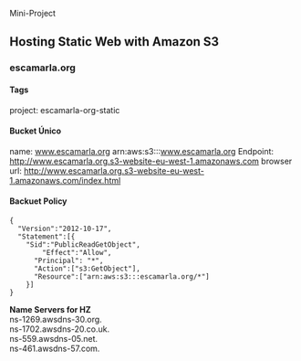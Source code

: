 Mini-Project  
## Hosting Static Web with Amazon S3

### escamarla.org

#### Tags
project: escamarla-org-static

#### Bucket Único
name: www.escamarla.org
arn:aws:s3:::www.escamarla.org
Endpoint:    http://www.escamarla.org.s3-website-eu-west-1.amazonaws.com
browser url: http://www.escamarla.org.s3-website-eu-west-1.amazonaws.com/index.html

#### Backuet Policy
```
{
  "Version":"2012-10-17",
  "Statement":[{
	"Sid":"PublicReadGetObject",
        "Effect":"Allow",
	  "Principal": "*",
      "Action":["s3:GetObject"],
      "Resource":["arn:aws:s3:::escamarla.org/*"]
    }]
}
```

**Name Servers for HZ**  
ns-1269.awsdns-30.org.  
ns-1702.awsdns-20.co.uk.  
ns-559.awsdns-05.net.  
ns-461.awsdns-57.com.  
